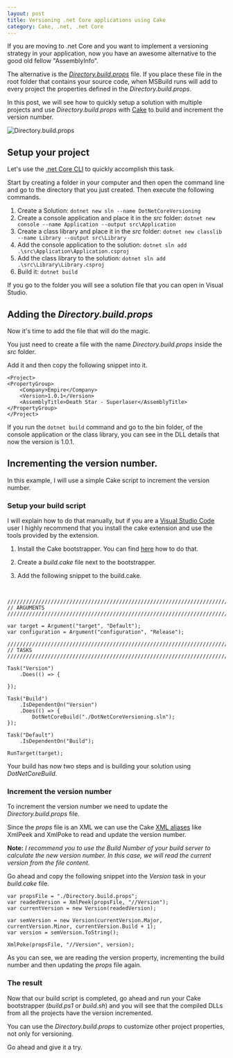 ```yaml
---
layout: post
title: Versioning .net Core applications using Cake
category: Cake, .net, .net Core
---
```


If you are moving to .net Core and you want to implement a versioning strategy in your application, now you have an awesome alternative to the good old fellow "AssemblyInfo". 

The alternative is the [*Directory.build.props*](https://docs.microsoft.com/en-us/visualstudio/msbuild/customize-your-build) file. If you place these file in the root folder that contains your source code, when MSBuild runs will add to every project the properties defined in the *Directory.build.props*.

In this post, we will see how to quickly setup a solution with multiple projects and use *Directory.build.props* with [Cake](http://cakebuild.net) to build and increment the version number.

<!--excerpt-->

![Directory.build.props](/images/versioning-a-net-core-applications-using-cake-directory-build-props.png)

## Setup your project

Let's use the [.net Core CLI](https://docs.microsoft.com/en-us/dotnet/core/tools/?tabs=netcore2x) to quickly accomplish this task.

Start by creating a folder in your computer and then open the command line and go to the directory that you just created. Then execute the following commands.

1. Create a Solution: `dotnet new sln --name DotNetCoreVersioning`
2. Create a console application and place it in the *src* folder: `dotnet new console --name Application --output src\Application`
3. Create a class library and place it in the *src* folder: `dotnet new classlib --name Library --output src\Library`
4. Add the console application to the solution: `dotnet sln add .\src\Application\Application.csproj`
5. Add the class library to the solution: `dotnet sln add .\src\Library\Library.csproj`
6. Build it: `dotnet build`

If you go to the folder you will see a solution file that you can open in Visual Studio.

## Adding the *Directory.build.props*

Now it's time to add the file that will do the magic. 

You just need to create a file with the name *Directory.build.props* inside the *src* folder.

Add it and then copy the following snippet into it.


    <Project>
    <PropertyGroup>
        <Company>Empire</Company>
        <Version>1.0.1</Version>
        <AssemblyTitle>Death Star - Superlaser</AssemblyTitle>
    </PropertyGroup>
    </Project>  


If you run the `dotnet build` command and go to the bin folder, of the console application or the class library, you can see in the DLL details that now the version is 1.0.1.

## Incrementing the version number.

In this example, I will use a simple Cake script to increment the version number. 

### Setup your build script

I will explain how to do that manually, but if you are a [Visual Studio Code](https://code.visualstudio.com/) user I highly recommend that you install the cake extension and use the tools provided by the extension.

1. Install the Cake bootstrapper. You can find [here](https://cakebuild.net/docs/tutorials/setting-up-a-new-project) how to do that. 

2. Create a *build.cake* file next to the bootstrapper.

3. Add the following snippet to the build.cake.

&nbsp;

    ///////////////////////////////////////////////////////////////////////////////
    // ARGUMENTS
    ///////////////////////////////////////////////////////////////////////////////

    var target = Argument("target", "Default");
    var configuration = Argument("configuration", "Release");

    ///////////////////////////////////////////////////////////////////////////////
    // TASKS
    ///////////////////////////////////////////////////////////////////////////////

    Task("Version")
        .Does(() => {

    });

    Task("Build")
        .IsDependentOn("Version")
        .Does(() => {
            DotNetCoreBuild("./DotNetCoreVersioning.sln");
    });

    Task("Default")
        .IsDependentOn("Build");

    RunTarget(target);

Your build has now two steps and is building your solution using *DotNetCoreBuild*.

### Increment the version number

To increment the version number we need to update the *Directory.build.props* file. 

Since the *props* file is an XML we can use the Cake [XML aliases](https://cakebuild.net/dsl/xml/) like XmlPeek and XmlPoke to read and update the version number.

**Note:** *I recommend you to use the Build Number of your build server to calculate the new version number. In this case, we will read the current version from the file content.*

Go ahead and copy the following snippet into the *Version* task in your *build.cake* file.


    var propsFile = "./Directory.build.props";
    var readedVersion = XmlPeek(propsFile, "//Version");
    var currentVersion = new Version(readedVersion);
    
    var semVersion = new Version(currentVersion.Major, currentVersion.Minor, currentVersion.Build + 1);
    var version = semVersion.ToString();
    
    XmlPoke(propsFile, "//Version", version);


As you can see, we are reading the version property, incrementing the build number and then updating the *props* file again.

### The result

Now that our build script is completed, go ahead and run your Cake bootstrapper (*build.ps1* or *build.sh*) and you will see that the compiled DLLs from all the projects have the version incremented.

You can use the *Directory.build.props* to customize other project properties, not only for versioning.

Go ahead and give it a try.

